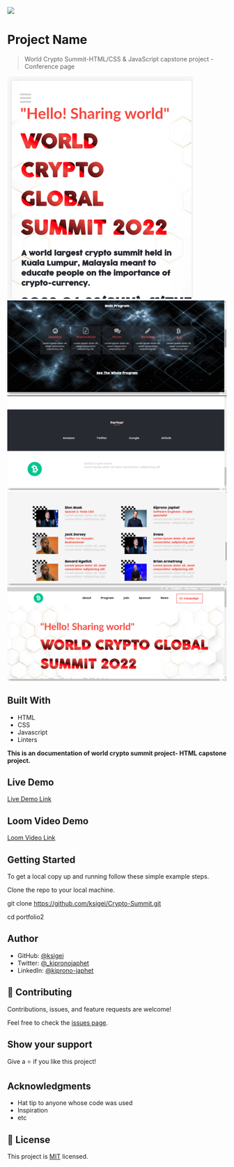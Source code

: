![](https://img.shields.io/badge/Microverse-blueviolet)

# Project Name

> World Crypto Summit-HTML/CSS & JavaScript capstone project - Conference page

![screenshot](./images/ss.png)
![screenshot](./images/ss1.png)
![screenshot](./images/ss2.png)
![screenshot](./images/ss3.png)
![screenshot](./images/ss4.png)


## Built With

- HTML
- CSS
- Javascript
- Linters

**This is an documentation of world crypto summit project- HTML capstone project.**

## Live Demo

[Live Demo Link](https://ksigei.github.io/world_crypto_summit/)


## Loom Video Demo

[Loom Video Link](https://www.loom.com/share/e022fde2006c4b1eb598a04dd03b338b)

## Getting Started

To get a local copy up and running follow these simple example steps.

Clone the repo to your local machine.

git clone https://github.com/ksigei/Crypto-Summit.git

cd portfolio2

## Author

- GitHub: [@ksigei](https://github.com/ksigei)
- Twitter: [@_kipronojaphet](https://twitter.com/@_kipronojaphet)
- LinkedIn: [@kiprono-japhet](https://www.linkedin.com/in/kiprono-japhet-85aab1220)

## 🤝 Contributing

Contributions, issues, and feature requests are welcome!

Feel free to check the [issues page](../../issues/).

## Show your support

Give a ⭐️ if you like this project!

## Acknowledgments

- Hat tip to anyone whose code was used
- Inspiration
- etc

## 📝 License

This project is [MIT](./MIT.md) licensed.